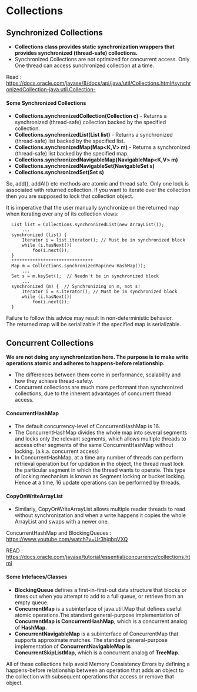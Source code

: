 # Collections 

## Synchronized Collections
* **Collections class provides static synchronization wrappers that provides synchronized (thread-safe) collections.**
* Synchronized Collections are not optimized for concurrent access. Only One thread can access sunchronized collection at a time.

Read : https://docs.oracle.com/javase/8/docs/api/java/util/Collections.html#synchronizedCollection-java.util.Collection-

#### Some Synchronized Collections
* **Collections.synchronizedCollection(Collection<T> c)** - Returns a synchronized (thread-safe) collection backed by the specified collection. 
* **Collections.synchronizedList(List<T> list)** - Returns a synchronized (thread-safe) list backed by the specified list.
* **Collections.synchronizedMap(Map<K,V> m)** - Returns a synchronized (thread-safe) list backed by the specified map.
* **Collections.synchronizedNavigableMap(NavigableMap<K,V> m)**
* **Collections.synchronizedNavigableSet(NavigableSet<T> s)**
* **Collections.synchronizedSet(Set<T> s)** 


So, add(), addAl() etc methods are atomic and thread safe. Only one lock is associated with returned collection. 
If you want to iterate over the collection then you are supposed to lock that collection object.

It is imperative that the user manually synchronize on the returned map when iterating over any of its collection views:
```
  List list = Collections.synchronizedList(new ArrayList());
      ...
  synchronized (list) {
      Iterator i = list.iterator(); // Must be in synchronized block
      while (i.hasNext())
          foo(i.next());
  }
  *******************************
  Map m = Collections.synchronizedMap(new HashMap());
      ...
  Set s = m.keySet();  // Needn't be in synchronized block
      ...
  synchronized (m) {  // Synchronizing on m, not s!
      Iterator i = s.iterator(); // Must be in synchronized block
      while (i.hasNext())
          foo(i.next());
  }
```
Failure to follow this advice may result in non-deterministic behavior.\
The returned map will be serializable if the specified map is serializable.

## Concurrent Collections
**We are not doing any synchronization here. The purpose is to make write operations atomic and adheres to happens-before relationship.**

* The differences between them come in performance, scalability and how they achieve thread-safety.
* Concurrent collections are much more performant than synchronized collections, due to the inherent advantages of concurrent thread access.

#### ConcurrentHashMap
* The default concurrency-level of ConcurrentHashMap is 16.
* The ConcurrentHashMap divides the whole map into several segments and locks only the relevant segments, which allows multiple threads to access other segments of the same ConcurrentHashMap without locking. (a.k.a. concurrent access)
* In ConcurrentHashMap, at a time any number of threads can perform retrieval operation but for updation in the object, the thread must lock the particular segment in which the thread wants to operate. This type of locking mechanism is known as Segment locking or bucket locking. Hence at a time, 16 update operations can be performed by threads.

#### CopyOnWriteArrayList
* Similarly, CopyOnWriteArrayList allows multiple reader threads to read without synchronization and when a write happens it copies the whole ArrayList and swaps with a newer one.

ConcurrentHashMap and BlockingQueues : https://www.youtube.com/watch?v=Ur3hjgbpVXQ

READ : https://docs.oracle.com/javase/tutorial/essential/concurrency/collections.html

#### Some Intefaces/Classes 
* **BlockingQueue** defines a first-in-first-out data structure that blocks or times out when you attempt to add to a full queue, or retrieve from an empty queue.
* **ConcurrentMap** is a subinterface of java.util.Map that defines useful atomic operations.The standard general-purpose implementation of **ConcurrentMap is ConcurrentHashMap**, which is a concurrent analog of **HashMap**.
* **ConcurrentNavigableMap** is a subinterface of ConcurrentMap that supports approximate matches. The standard general-purpose implementation of **ConcurrentNavigableMap is ConcurrentSkipListMap**, which is a concurrent analog of **TreeMap**.

All of these collections help avoid Memory Consistency Errors by defining a happens-before relationship between an operation that adds an object to the collection with subsequent operations that access or remove that object.


